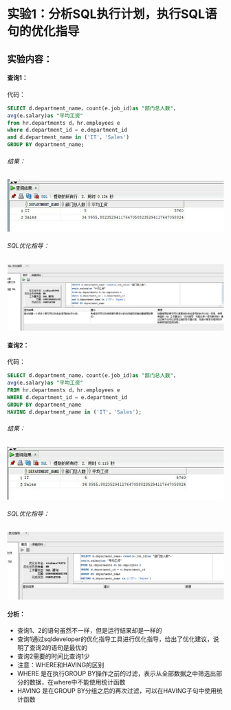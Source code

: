 # 实验1：分析SQL执行计划，执行SQL语句的优化指导
## 实验内容：
#### 查询1：
代码：
```sql
SELECT d.department_name，count(e.job_id)as "部门总人数"，
avg(e.salary)as "平均工资"
from hr.departments d，hr.employees e
where d.department_id = e.department_id
and d.department_name in ('IT'，'Sales')
GROUP BY department_name;
```
###### 结果：
![image1](https://github.com/03DuLi/oracle/blob/master/test1/a.jpg)
###### SQL优化指导：
![image2](https://github.com/03DuLi/oracle/blob/master/test1/c.png)
#### 查询2：
代码：
```sql
SELECT d.department_name，count(e.job_id)as "部门总人数"，
avg(e.salary)as "平均工资"
FROM hr.departments d，hr.employees e
WHERE d.department_id = e.department_id
GROUP BY department_name
HAVING d.department_name in ('IT'，'Sales');
```
###### 结果：
![image3](https://github.com/03DuLi/oracle/blob/master/test1/b.jpg)
###### SQL优化指导：
![image4](https://github.com/03DuLi/oracle/blob/master/test1/d.png)
#### 分析：
* 查询1、2的语句虽然不一样，但是运行结果却是一样的
* 查询1通过sqldeveloper的优化指导工具进行优化指导，给出了优化建议，说明了查询2的语句是最优的
* 查询2需要的时间比查询1少
* 注意：WHERE和HAVING的区别
* WHERE 是在执行GROUP BY操作之前的过滤，表示从全部数据之中筛选出部分的数据，在where中不能使用统计函数
* HAVING 是在GROUP BY分组之后的再次过滤，可以在HAVING子句中使用统计函数

